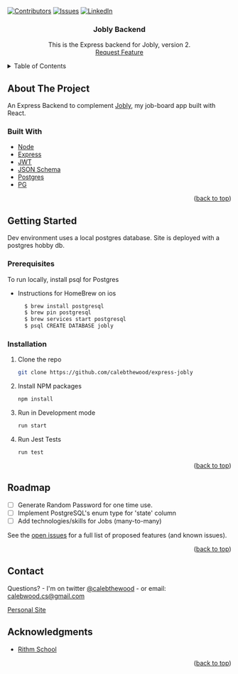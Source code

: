<div id="top"></div>
<!--
*** Thanks for checking out the Best-README-Template. If you have a suggestion
*** that would make this better, please fork the repo and create a pull request
*** or simply open an issue with the tag "enhancement".
*** Don't forget to give the project a star!
*** Thanks again! Now go create something AMAZING! :D
-->



<!-- PROJECT SHIELDS -->
<!--
*** I'm using markdown "reference style" links for readability.
*** Reference links are enclosed in brackets [ ] instead of parentheses ( ).
*** See the bottom of this document for the declaration of the reference variables
*** for contributors-url, forks-url, etc. This is an optional, concise syntax you may use.
*** https://www.markdownguide.org/basic-syntax/#reference-style-links
-->
[![Contributors][contributors-shield]][contributors-url]
[![Issues][issues-shield]][issues-url]
[![LinkedIn][linkedin-shield]][linkedin-url]



<h3 align="center">Jobly Backend</h3>

  <p align="center">
    This is the Express backend for Jobly, version 2.
    <br />
    <a href="https://github.com/calebthewood/express-jobly/issues">Request Feature</a>
  </p>
</div>



<!-- TABLE OF CONTENTS -->
<details>
  <summary>Table of Contents</summary>
  <ol>
    <li>
      <a href="#about-the-project">About The Project</a>
      <ul>
        <li><a href="#built-with">Built With</a></li>
      </ul>
    </li>
    <li>
      <a href="#getting-started">Getting Started</a>
      <ul>
        <li><a href="#prerequisites">Prerequisites</a></li>
        <li><a href="#installation">Installation</a></li>
      </ul>
    </li>
    <li><a href="#usage">Usage</a></li>
    <li><a href="#roadmap">Roadmap</a></li>
    <li><a href="#contributing">Contributing</a></li>
    <li><a href="#license">License</a></li>
    <li><a href="#contact">Contact</a></li>
    <li><a href="#acknowledgments">Acknowledgments</a></li>
  </ol>
</details>



<!-- ABOUT THE PROJECT -->
## About The Project

An Express Backend to complement [Jobly](https://react-jobly-1.surge.sh/), my job-board app built with React.

### Built With

* [Node](https://nodejs.org/en/)
* [Express](https://expressjs.com/)
* [JWT](https://jwt.io/)
* [JSON Schema](https://json-schema.org/)
* [Postgres](https://www.postgresql.org/)
* [PG](https://www.npmjs.com/package/pg)


<p align="right">(<a href="#top">back to top</a>)</p>



<!-- GETTING STARTED -->
## Getting Started

Dev environment uses a local postgres database. Site is deployed with a postgres hobby db.

### Prerequisites

To run locally, install psql for Postgres
- Instructions for HomeBrew on ios
  ```sh
    $ brew install postgresql
    $ brew pin postgresql
    $ brew services start postgresql
    $ psql CREATE DATABASE jobly
  ```


### Installation


1. Clone the repo
   ```sh
   git clone https://github.com/calebthewood/express-jobly
   ```
2. Install NPM packages
   ```sh
   npm install
   ```
3.  Run in Development mode
    ```sh
    run start
    ```
4. Run Jest Tests
    ```
    run test
    ```

<p align="right">(<a href="#top">back to top</a>)</p>


<!-- ROADMAP -->
## Roadmap

- [ ] Generate Random Password for one time use.
- [ ] Implement PostgreSQL's enum type for 'state' column
- [ ] Add technologies/skills for Jobs (many-to-many)

See the [open issues](https://github.com/calebthewood/express-jobly/issues) for a full list of proposed features (and known issues).

<p align="right">(<a href="#top">back to top</a>)</p>


<!-- CONTACT -->
## Contact

Questions? - I'm on twitter [@calebthewood](https://twitter.com/calebthewood) - or email: calebwood.cs@gmail.com

[Personal Site](https://www.calebwood.dev/)



<!-- ACKNOWLEDGMENTS -->
## Acknowledgments

* [Rithm School](https://www.rithmschool.com/)

<p align="right">(<a href="#top">back to top</a>)</p>



<!-- MARKDOWN LINKS & IMAGES -->
<!-- https://www.markdownguide.org/basic-syntax/#reference-style-links -->
[contributors-shield]: https://img.shields.io/github/contributors/calebthewood/express-jobly.svg?style=for-the-badge
[contributors-url]: https://github.com/calebthewood/express-jobly/graphs/contributors

[issues-shield]: https://img.shields.io/github/issues/calebthewood/express-jobly.svg?style=for-the-badge
[issues-url]: https://github.com/calebthewood/express-jobly/issues
[linkedin-shield]: https://img.shields.io/badge/-LinkedIn-black.svg?style=for-the-badge&logo=linkedin&colorB=555
[linkedin-url]: https://linkedin.com/in/caleb-wood-440b37168
